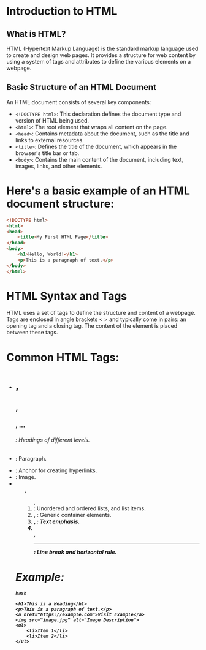 # Introduction to HTML

## What is HTML?

HTML (Hypertext Markup Language) is the standard markup language used to create and design web pages. It provides a structure for web content by using a system of tags and attributes to define the various elements on a webpage.

## Basic Structure of an HTML Document

An HTML document consists of several key components:

- `<!DOCTYPE html>`: This declaration defines the document type and version of HTML being used.
- `<html>`: The root element that wraps all content on the page.
- `<head>`: Contains metadata about the document, such as the title and links to external resources.
- `<title>`: Defines the title of the document, which appears in the browser's title bar or tab.
- `<body>`: Contains the main content of the document,  including text, images, links, and other elements.

 # Here's a basic example of an HTML document structure:

```html
<!DOCTYPE html>
<html>
<head>
    <title>My First HTML Page</title>
</head>
<body>
    <h1>Hello, World!</h1>
    <p>This is a paragraph of text.</p>
</body>
</html>
```
# HTML Syntax and Tags
HTML uses a set of tags to define the structure and content of a webpage. Tags are enclosed in angle brackets < > and typically come in pairs: an opening tag and a closing tag. The content of the element is placed between these tags.

# Common HTML Tags:
- <h1>, <h2>, <h3>, ... <h6>: Headings of different levels.
- <p>: Paragraph.
- <a>: Anchor for creating hyperlinks.
- <img>: Image.
- <ul>, <ol>, <li>: Unordered and ordered lists, and list items.
- <div>, <span>: Generic container elements.
- <strong>, <em>: Text emphasis.
- <br>, <hr>: Line break and horizontal rule.

# Example:

```
bash

<h1>This is a Heading</h1>
<p>This is a paragraph of text.</p>
<a href="https://example.com">Visit Example</a>
<img src="image.jpg" alt="Image Description">
<ul>
    <li>Item 1</li>
    <li>Item 2</li>
</ul>
